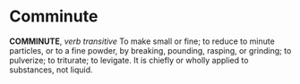 # Comminute

**COMMINUTE**, _verb transitive_ To make small or fine; to reduce to minute particles, or to a fine powder, by breaking, pounding, rasping, or grinding; to pulverize; to triturate; to levigate. It is chiefly or wholly applied to substances, not liquid.